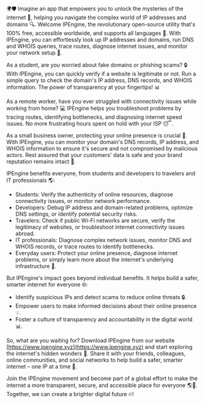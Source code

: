 🌍🛡️ Imagine an app that empowers you to unlock the mysteries of the internet 📡, helping you navigate the complex world of IP addresses and domains 🔍. Welcome IPEngine, the revolutionary open-source utility that's 100% free, accessible worldwide, and supports all languages 💬. With IPEngine, you can effortlessly look up IP addresses and domains, run DNS and WHOIS queries, trace routes, diagnose internet issues, and monitor your network setup 🚀.

As a student, are you worried about fake domains or phishing scams? 🔒 With IPEngine, you can quickly verify if a website is legitimate or not. Run a simple query to check the domain's IP address, DNS records, and WHOIS information. The power of transparency at your fingertips! 📊

As a remote worker, have you ever struggled with connectivity issues while working from home? 💻 IPEngine helps you troubleshoot problems by tracing routes, identifying bottlenecks, and diagnosing internet speed issues. No more frustrating hours spent on hold with your ISP 😴.

As a small business owner, protecting your online presence is crucial 🏢. With IPEngine, you can monitor your domain's DNS records, IP address, and WHOIS information to ensure it's secure and not compromised by malicious actors. Rest assured that your customers' data is safe and your brand reputation remains intact 💯.

IPEngine benefits everyone, from students and developers to travelers and IT professionals 🌎:

* Students: Verify the authenticity of online resources, diagnose connectivity issues, or monitor network performance.
* Developers: Debug IP address and domain-related problems, optimize DNS settings, or identify potential security risks.
* Travelers: Check if public Wi-Fi networks are secure, verify the legitimacy of websites, or troubleshoot internet connectivity issues abroad.
* IT professionals: Diagnose complex network issues, monitor DNS and WHOIS records, or trace routes to identify bottlenecks.
* Everyday users: Protect your online presence, diagnose internet problems, or simply learn more about the internet's underlying infrastructure 🤔.

But IPEngine's impact goes beyond individual benefits. It helps build a safer, smarter internet for everyone 🌐:

* Identify suspicious IPs and detect scams to reduce online threats 🔒.
* Empower users to make informed decisions about their online presence 💡.
* Foster a culture of transparency and accountability in the digital world 📊.

So, what are you waiting for? Download IPEngine from our website [https://www.ipengine.xyz](https://www.ipengine.xyz) and start exploring the internet's hidden wonders 🔮. Share it with your friends, colleagues, online communities, and social networks to help build a safer, smarter internet – one IP at a time 🌟.

Join the IPEngine movement and become part of a global effort to make the internet a more transparent, secure, and accessible place for everyone 🌎💪. Together, we can create a brighter digital future 🔥!